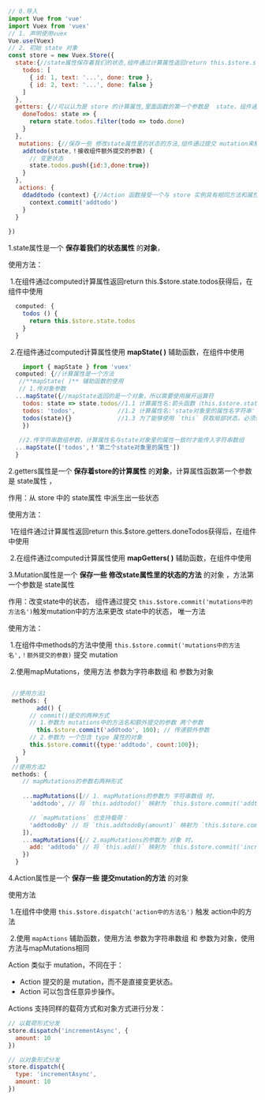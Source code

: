 ~~~js
// 0.导入
import Vue from 'vue'
import Vuex from 'vuex'
// 1. 声明使用vuex
Vue.use(Vuex)
// 2. 初始 state 对象
const store = new Vuex.Store({
  state:{//state属性保存着我们的状态,组件通过计算属性返回return this.$store.state.todos获得后，在组件中使用
    todos: [
      { id: 1, text: '...', done: true },
      { id: 2, text: '...', done: false }
    ]
  },
  getters: {//可以认为是 store 的计算属性,里面函数的第一个参数是  state，组件通过计算属性返回return this.$store.getters.doneTodos获得后，在组件中使用 
    doneTodos: state => {
      return state.todos.filter(todo => todo.done)
    }
  },
   mutations: {//保存一些 修改state属性里的状态的方法,组件通过提交 mutation来触发这里的方法来改变state中的状态
    addtodo(state,！接收组件额外提交的参数) {
      // 变更状态
      state.todos.push({id:3,done:true})
    }
  },
   actions: {
    ddaddtodo (context) {//Action 函数接受一个与 store 实例具有相同方法和属性的 context 对象，因此你可以调用 context.commit 提交一个 mutation
      context.commit('addtodo')
    }
  }
  
})
~~~

1.state属性是一个 **保存着我们的状态属性** 的**对象**，

使用方法：

​	1.在组件通过computed计算属性返回return this.$store.state.todos获得后，在组件中使用

~~~js
  computed: {
    todos () {
      return this.$store.state.todos
    }
  }
~~~

​	2.在组件通过computed计算属性使用 **mapState( )** 辅助函数，在组件中使用

~~~js
	import { mapState } from 'vuex'
  computed: {//计算属性是一个方法
   //**mapState( )** 辅助函数的使用
   // 1.传对象参数 
  ...mapState({//mapState返回的是一个对象，所以需要使用展开运算符
    todos: state => state.todos//1.1 计算属性名:箭头函数（this.$store.state）=>{}
    todos: 'todos',            //1.2 计算属性名:'state对象里的属性名字符串'
    todos(state){}             //1.3 为了能够使用 `this` 获取局部状态，必须使用常规函数
  	})
    
   //2.传字符串数组参数，计算属性名与state对象里的属性一致时才能传入字符串数组
  ...mapState(['todos',！'第二个state对象里的属性'])
  }
~~~



2.getters属性是一个 **保存着store的计算属性** 的**对象**，计算属性函数第一个参数是 state属性 ，

作用：从 store 中的 state属性 中派生出一些状态

使用方法：

​	1在组件通过计算属性返回return this.$store.getters.doneTodos获得后，在组件中使用

​	2.在组件通过computed计算属性使用 **mapGetters( )** 辅助函数，在组件中使用



3.Mutation属性是一个 **保存一些 修改state属性里的状态的方法** 的对象 ，方法第一个参数是 state属性 

作用：改变state中的状态， 组件通过提交 `this.$store.commit('mutations中的方法名')`触发mutation中的方法来更改 state中的状态，  唯一方法

使用方法：

​	1.在组件中methods的方法中使用 `this.$store.commit('mutations中的方法名',！额外提交的参数)` 提交 mutation

​	2.使用mapMutations，使用方法 参数为字符串数组  和  参数为对象

~~~js

 //使用方法1
 methods: {
 		add() {
      // commit()提交的两种方式
      // 1.参数为 mutations中的方法名和额外提交的参数 两个参数
    	this.$store.commit('addtodo', 100); // 传递额外参数
      // 2.参数为 一个包含 type 属性的对象 
      this.$store.commit({type:'addtodo', count:100});
  	}
  }
 //使用方法2
 methods: {
   	// mapMutations的参数右两种形式
   
    ...mapMutations([// 1. mapMutations的参数为 字符串数组 时，
      'addtodo', // 将 `this.addtodo()` 映射为 `this.$store.commit('addtodo')`

      // `mapMutations` 也支持载荷：
      'addtodoBy' // 将 `this.addtodoBy(amount)` 映射为 `this.$store.commit('addtodoBy', amount)`
    ]),
    ...mapMutations({// 2.mapMutations的参数为 对象 时，
      add: 'addtodo' // 将 `this.add()` 映射为 `this.$store.commit('increment')`
    })
  }
~~~



4.Action属性是一个 **保存一些 提交mutation的方法** 的对象

使用方法

​	1.在组件中使用 `this.$store.dispatch('action中的方法名')` 触发 action中的方法

​	2.使用 `mapActions` 辅助函数，使用方法 参数为字符串数组  和  参数为对象，使用方法与mapMutations相同

Action 类似于 mutation，不同在于：

- Action 提交的是 mutation，而不是直接变更状态。
- Action 可以包含任意异步操作。

Actions 支持同样的载荷方式和对象方式进行分发：

```js
// 以载荷形式分发
store.dispatch('incrementAsync', {
  amount: 10
})

// 以对象形式分发
store.dispatch({
  type: 'incrementAsync',
  amount: 10
})
```